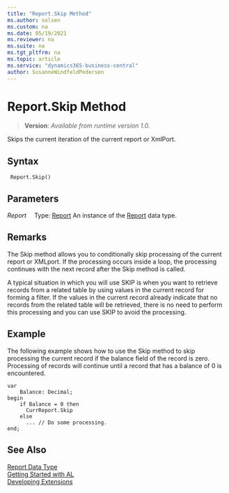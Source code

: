 ```yaml
---
title: "Report.Skip Method"
ms.author: solsen
ms.custom: na
ms.date: 05/19/2021
ms.reviewer: na
ms.suite: na
ms.tgt_pltfrm: na
ms.topic: article
ms.service: "dynamics365-business-central"
author: SusanneWindfeldPedersen
---
```

[//]: # (START>DO_NOT_EDIT)
[//]: # (IMPORTANT:Do not edit any of the content between here and the END>DO_NOT_EDIT.)
[//]: # (Any modifications should be made in the .xml files in the ModernDev repo.)
# Report.Skip Method
> **Version**: _Available from runtime version 1.0._

Skips the current iteration of the current report or XmlPort.


## Syntax
```
 Report.Skip()
```

## Parameters
*Report*
&emsp;Type: [Report](report-data-type.md)
An instance of the [Report](report-data-type.md) data type.


[//]: # (IMPORTANT: END>DO_NOT_EDIT)

## Remarks 
 
 The Skip method allows you to conditionally skip processing of the current report or XMLport. If the processing occurs inside a loop, the processing continues with the next record after the Skip method is called.  

 A typical situation in which you will use SKIP is when you want to retrieve records from a related table by using values in the current record for forming a filter. If the values in the current record already indicate that no records from the related table will be retrieved, there is no need to perform this processing and you can use SKIP to avoid the processing.  

## Example  
 The following example shows how to use the Skip method to skip processing the current record if the balance field of the record is zero. Processing of records will continue until a record that has a balance of 0 is encountered.

```  
var
    Balance: Decimal;
begin
    if Balance = 0 then  
      CurrReport.Skip  
    else  
      ... // Do some processing.  
end;
```  

## See Also
[Report Data Type](report-data-type.md)  
[Getting Started with AL](../../devenv-get-started.md)  
[Developing Extensions](../../devenv-dev-overview.md)